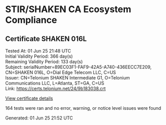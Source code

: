 # STIR/SHAKEN CA Ecosystem Compliance

## Certificate SHAKEN 016L

Tested At: 01 Jun 25 21:48 UTC\
Initial Validity Period: 366 day(s)\
Remaining Validity Period: 133 day(s)\
Subject: serialNumber=89EC03F1-FAF9-42A5-A740-436EECC7E209, CN=SHAKEN 016L, O=Dial Edge Telecom LLC, C=US\
Issuer: CN=Telonium SHAKEN Intermediate G1, O=Telonium Communications LLC, L=Atlanta, ST=GA, C=US\
Link: https://certs.telonium.net/24/9b183038.crt

[View certificate details](https://x509.io/?cert=MIIDKzCCAtCgAwIBAgIQIsecF%2B3VbLTOZESmlvODDTAKBggqhkjOPQQDAjB8MQswCQYDVQQGEwJVUzELMAkGA1UECAwCR0ExEDAOBgNVBAcMB0F0bGFudGExJDAiBgNVBAoMG1RlbG9uaXVtIENvbW11bmljYXRpb25zIExMQzEoMCYGA1UEAwwfVGVsb25pdW0gU0hBS0VOIEludGVybWVkaWF0ZSBHMTAeFw0yNDEwMTIwMDA4MTRaFw0yNTEwMTIwMDA5MTRaMHIxCzAJBgNVBAYTAlVTMR4wHAYDVQQKExVEaWFsIEVkZ2UgVGVsZWNvbSBMTEMxFDASBgNVBAMTC1NIQUtFTiAwMTZMMS0wKwYDVQQFEyQ4OUVDMDNGMS1GQUY5LTQyQTUtQTc0MC00MzZFRUNDN0UyMDkwWTATBgcqhkjOPQIBBggqhkjOPQMBBwNCAASj%2BR6MMXX2fcY8kSwIuj9TbGbSymSNSO2jq5Wqd9VjEE1BDbjebA6BNkht5o597%2BJqGu0ENdv0wIQoKCe5dEeqo4IBPDCCATgwDgYDVR0PAQH%2FBAQDAgeAMAwGA1UdEwEB%2FwQCMAAwHQYDVR0OBBYEFL59HFC75ZGsl8rujV9c9Mb2AxFkMB8GA1UdIwQYMBaAFKoku%2F8UdUB5LYdv6A1Bd8q7zYiwMBcGA1UdIAQQMA4wDAYKYIZIAYb%2FCQEBBDCBpgYDVR0fBIGeMIGbMIGYoDqgOIY2aHR0cHM6Ly9hdXRoZW50aWNhdGUtYXBpLmljb25lY3Rpdi5jb20vZG93bmxvYWQvdjEvY3JsolqkWDBWMRQwEgYDVQQHEwtCcmlkZ2V3YXRlcjELMAkGA1UECBMCTkoxEzARBgNVBAMTClNUSS1QQSBDUkwxCzAJBgNVBAYTAlVTMQ8wDQYDVQQKEwZTVEktUEEwFgYIKwYBBQUHARoECjAIoAYWBDAxNkwwCgYIKoZIzj0EAwIDSQAwRgIhAMAb53xb75m9hL9sLwpfk5c8GvN8nkUVlV2SrN5aPqGPAiEA1h25hY%2BNvUy6u8BQV1yEz2H36QUwdN18uOOafdcTZ7k%3D)

164 tests were ran and no error, warning, or notice level issues were found


Generated: 01 Jun 25 21:52 UTC
